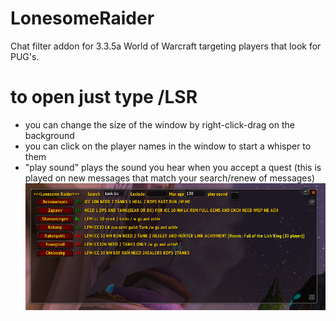 # LonesomeRaider
Chat filter addon for 3.3.5a World of Warcraft targeting players that look for PUG's.

# to open just type /LSR
- you can change the size of the window by right-click-drag on the background
- you can click on the player names in the window to start a whisper to them
- "play sound" plays the sound you hear when you accept a quest (this is played on new messages that match your search/renew of messages)  
![Alt text](screenshot.png?raw=true "screenshot")
